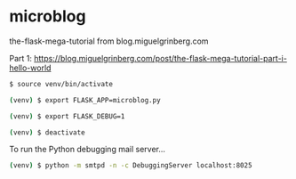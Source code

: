 # microblog
the-flask-mega-tutorial from blog.miguelgrinberg.com

Part 1: https://blog.miguelgrinberg.com/post/the-flask-mega-tutorial-part-i-hello-world

```bash
$ source venv/bin/activate
```

```bash
(venv) $ export FLASK_APP=microblog.py
```

```bash
(venv) $ export FLASK_DEBUG=1
```

```bash
(venv) $ deactivate
```

To run the Python debugging mail server...

```bash
(venv) $ python -m smtpd -n -c DebuggingServer localhost:8025
```
